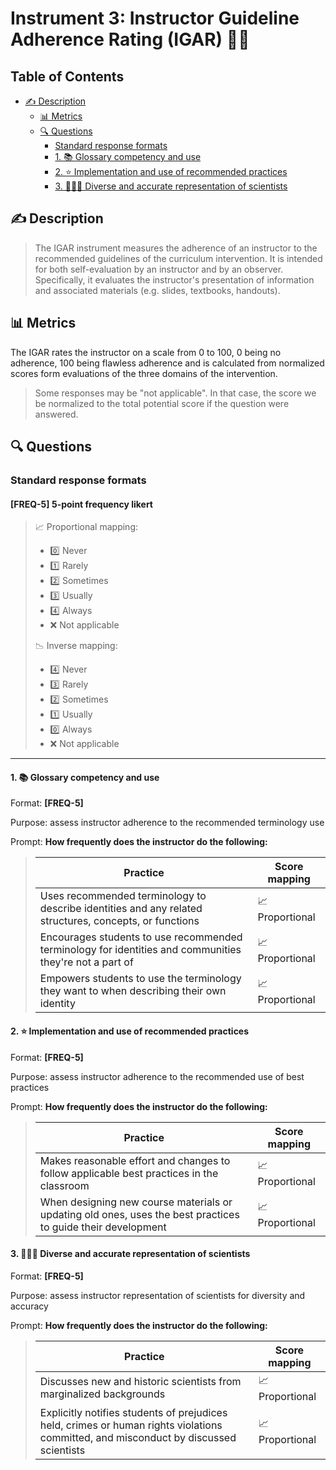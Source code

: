 # Instrument 3: Instructor Guideline Adherence Rating (IGAR) 👩‍🏫

## Table of Contents
* [✍ Description](#-description)
  * [📊 Metrics](#-metrics)
  * [🔍 Questions](#-questions)
    + [Standard response formats](#standard-response-formats)
    - [1. 📚 Glossary competency and use](#1--glossary-competency-and-use)
    - [2. ⭐ Implementation and use of recommended practices](#2--implementation-and-use-of-recommended-practices)
    - [3. 👩🏾‍🔬 Diverse and accurate representation of scientists](#3--diverse-and-accurate-representation-of-scientists)

## ✍ Description

> The IGAR instrument measures the adherence of an instructor to the recommended guidelines of the curriculum intervention. It is intended for both self-evaluation by an instructor and by an observer. Specifically, it evaluates the instructor's presentation of information and associated materials (e.g. slides, textbooks, handouts).

## 📊 Metrics

The IGAR rates the instructor on a scale from 0 to 100, 0 being no adherence, 100 being flawless adherence and is calculated from normalized scores form evaluations of the three domains of the intervention.

> Some responses may be "not applicable". In that case, the score we be normalized to the total potential score if the question were answered.

## 🔍 Questions

### Standard response formats

#### **[FREQ-5]** 5-point frequency likert

> 📈 Proportional mapping:
>
> - 0️⃣ Never
> - 1️⃣ Rarely
> - 2️⃣ Sometimes
> - 3️⃣ Usually
> - 4️⃣ Always
> - ❌ Not applicable
>
> 📉 Inverse mapping:
>
> - 4️⃣ Never
> - 3️⃣ Rarely
> - 2️⃣ Sometimes
> - 1️⃣ Usually
> - 0️⃣ Always
> - ❌ Not applicable

---

#### 1. 📚 Glossary competency and use

Format: **[FREQ-5]**

Purpose: assess instructor adherence to the recommended terminology use

Prompt: **How frequently does the instructor do the following:**

> | Practice                                                                                                | Score mapping   |
> | ------------------------------------------------------------------------------------------------------- | --------------- |
> | Uses recommended terminology to describe identities and any related structures, concepts, or functions  | 📈 Proportional |
> | Encourages students to use recommended terminology for identities and communities they're not a part of | 📈 Proportional |
> | Empowers students to use the terminology they want to when describing their own identity                | 📈 Proportional |

#### 2. ⭐ Implementation and use of recommended practices

Format: **[FREQ-5]**

Purpose: assess instructor adherence to the recommended use of best practices

Prompt: **How frequently does the instructor do the following:**

> | Practice                                                                                                     | Score mapping   |
> | ------------------------------------------------------------------------------------------------------------ | --------------- |
> | Makes reasonable effort and changes to follow applicable best practices in the classroom                     | 📈 Proportional |
> | When designing new course materials or updating old ones, uses the best practices to guide their development | 📈 Proportional |

#### 3. 👩🏾‍🔬 Diverse and accurate representation of scientists

Format: **[FREQ-5]**

Purpose: assess instructor representation of scientists for diversity and accuracy

Prompt: **How frequently does the instructor do the following:**

> | Practice                                                                                                                             | Score mapping   |
> | ------------------------------------------------------------------------------------------------------------------------------------ | --------------- |
> | Discusses new and historic scientists from marginalized backgrounds                                                                  | 📈 Proportional |
> | Explicitly notifies students of prejudices held, crimes or human rights violations committed, and misconduct by discussed scientists | 📈 Proportional |
